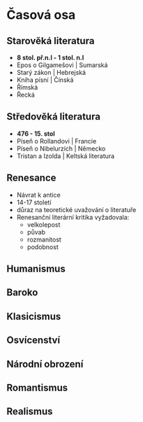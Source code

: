 # Časová osa

## Starověká literatura

- **8 stol. př.n.l - 1 stol. n.l**
- Epos o Gilgamešovi | Sumarská
- Starý zákon | Hebrejská
- Kniha písní | Čínská
- Římská
- Řecká

## Středověká literatura

- **476 - 15. stol**
- Píseň o Rollandovi | Francie
- Píseň o Nibelurzích | Německo
- Tristan a Izolda | Keltská literatura

## Renesance

- Návrat k antice
- 14-17 století
- důraz na teoretické uvažování o literatuře
- Renesanční literární kritika vyžadovala:
  - velkolepost
  - půvab
  - rozmanitost
  - podobnost

## Humanismus

## Baroko

## Klasicismus

## Osvícenství

## Národní obrození

## Romantismus

## Realismus
